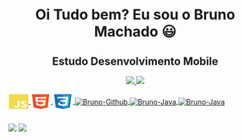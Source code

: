 <div>
  <h1 align="center">Oi Tudo bem? Eu sou o Bruno Machado</i></a> 😃️</h1>
 <h2 <p align="center">Estudo Desenvolvimento Mobile  </h2>
   
    


<div align="center">
  <a href="https://github.com/BrunoFmachado">
  <img height="150em" src="https://github-readme-stats.vercel.app/api?username=BrunoFmachado&show_icons=true&theme=cobalt&include_all_commits=true&count_private=true"/>
  <img height="150em" src="https://github-readme-stats.vercel.app/api/top-langs/?username=BrunoFmachado&layout=compact&langs_count=7&theme=cobalt"/>
</div>
 
<div style="display: inline_block"><br>
  <img align="center" alt="Bruno-Js" height="30" width="40" src="https://raw.githubusercontent.com/devicons/devicon/master/icons/javascript/javascript-plain.svg">
  <img align="center" alt="Bruno-HTML" height="30" width="40" src="https://raw.githubusercontent.com/devicons/devicon/master/icons/html5/html5-original.svg">
  <img align="center" alt="Bruno-CSS" height="30" width="40" src="https://raw.githubusercontent.com/devicons/devicon/master/icons/css3/css3-original.svg">
  <img align="center" alt="Bruno-Github" height="30" width="40" src="https://cdn.jsdelivr.net/gh/devicons/devicon/icons/github/github-original.svg" />
  <img align="center" alt="Bruno-Java" height="30" width="40" src="https://cdn.jsdelivr.net/gh/devicons/devicon/icons/java/java-plain-wordmark.svg" />
  <img align="center" alt="Bruno-Java" height="30" width="40" src="https://cdn.jsdelivr.net/gh/devicons/devicon/icons/kotlin/kotlin-original.svg" />

 

  
</div>
  
  
  ##
  
  
  
  <div> 
  </a> 
  <a href = "mailto:Brunomachado2905@gmail.com"><img src="https://img.shields.io/badge/-Gmail-%23333?style=for-the-badge&logo=gmail&logoColor=white" target="_blank"></a>
  <a href="https://www.linkedin.com/in/brunomobile/" target="_blank"><img src="https://img.shields.io/badge/-LinkedIn-%230077B5?style=for-the-badge&logo=linkedin&logoColor=white" target="_blank"></a> 
 

  
